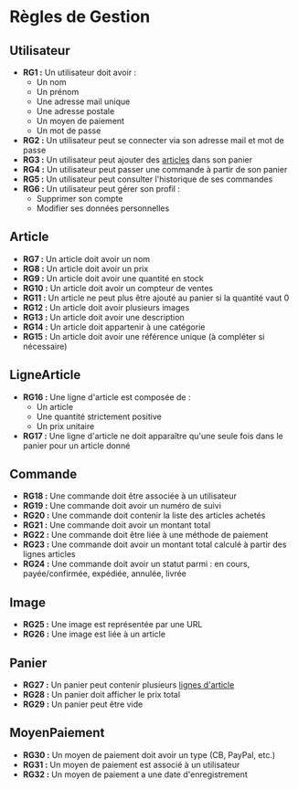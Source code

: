 # Règles de Gestion

## Utilisateur
- **RG1 :** Un utilisateur doit avoir :
  - Un nom
  - Un prénom
  - Une adresse mail unique
  - Une adresse postale
  - Un moyen de paiement
  - Un mot de passe
- **RG2 :** Un utilisateur peut se connecter via son adresse mail et mot de passe
- **RG3 :** Un utilisateur peut ajouter des [articles](#article) dans son panier
- **RG4 :** Un utilisateur peut passer une commande à partir de son panier
- **RG5 :** Un utilisateur peut consulter l'historique de ses commandes
- **RG6 :** Un utilisateur peut gérer son profil :
  - Supprimer son compte
  - Modifier ses données personnelles

## Article
- **RG7 :** Un article doit avoir un nom
- **RG8 :** Un article doit avoir un prix
- **RG9 :** Un article doit avoir une quantité en stock
- **RG10 :** Un article doit avoir un compteur de ventes
- **RG11 :** Un article ne peut plus être ajouté au panier si la quantité vaut 0
- **RG12 :** Un article doit avoir plusieurs images
- **RG13 :** Un article doit avoir une description
- **RG14 :** Un article doit appartenir à une catégorie
- **RG15 :** Un article doit avoir une référence unique (à compléter si nécessaire)

## LigneArticle
- **RG16 :** Une ligne d'article est composée de :
  - Un article
  - Une quantité strictement positive
  - Un prix unitaire
- **RG17 :** Une ligne d'article ne doit apparaître qu'une seule fois dans le panier pour un article donné

## Commande
- **RG18 :** Une commande doit être associée à un utilisateur
- **RG19 :** Une commande doit avoir un numéro de suivi
- **RG20 :** Une commande doit contenir la liste des articles achetés
- **RG21 :** Une commande doit avoir un montant total
- **RG22 :** Une commande doit être liée à une méthode de paiement
- **RG23 :** Une commande doit avoir un montant total calculé à partir des lignes articles
- **RG24 :** Une commande doit avoir un statut parmi : en cours, payée/confirmée, expédiée, annulée, livrée

## Image
- **RG25 :** Une image est représentée par une URL
- **RG26 :** Une image est liée à un article

## Panier
- **RG27 :** Un panier peut contenir plusieurs [lignes d'article](#lignearticle)
- **RG28 :** Un panier doit afficher le prix total
- **RG29 :** Un panier peut être vide

## MoyenPaiement
- **RG30 :** Un moyen de paiement doit avoir un type (CB, PayPal, etc.)
- **RG31 :** Un moyen de paiement est associé à un utilisateur
- **RG32 :** Un moyen de paiement a une date d'enregistrement  
